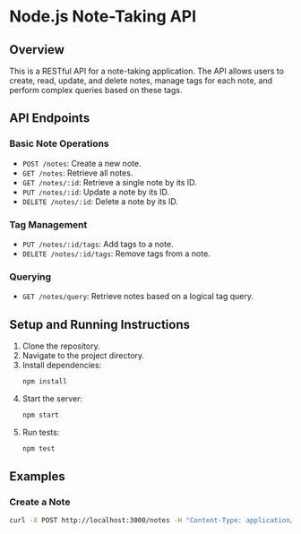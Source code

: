 # Node.js Note-Taking API

## Overview

This is a RESTful API for a note-taking application. The API allows users to create, read, update, and delete notes, manage tags for each note, and perform complex queries based on these tags.

## API Endpoints

### Basic Note Operations
- `POST /notes`: Create a new note.
- `GET /notes`: Retrieve all notes.
- `GET /notes/:id`: Retrieve a single note by its ID.
- `PUT /notes/:id`: Update a note by its ID.
- `DELETE /notes/:id`: Delete a note by its ID.

### Tag Management
- `PUT /notes/:id/tags`: Add tags to a note.
- `DELETE /notes/:id/tags`: Remove tags from a note.

### Querying
- `GET /notes/query`: Retrieve notes based on a logical tag query.

## Setup and Running Instructions

1. Clone the repository.
2. Navigate to the project directory.
3. Install dependencies:
    ```bash
    npm install
    ```
4. Start the server:
    ```bash
    npm start
    ```
5. Run tests:
    ```bash
    npm test
    ```

## Examples

### Create a Note
```bash
curl -X POST http://localhost:3000/notes -H "Content-Type: application/json" -d '{"title": "Test Note", "content": "This is a test note"}'